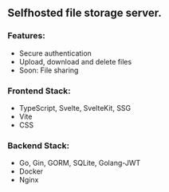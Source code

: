 ## Selfhosted file storage server.

### Features:
- Secure authentication
- Upload, download and delete files
- Soon: File sharing

### Frontend Stack:
- TypeScript, Svelte, SvelteKit, SSG
- Vite
- CSS

### Backend Stack: 
- Go, Gin, GORM, SQLite, Golang-JWT
- Docker
- Nginx
